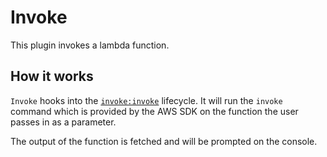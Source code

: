 <!--
title: Serverless Invoke CLI Command for AWS
description: Invoke Command for AWS with the Serverless CLI
layout: Page
-->

# Invoke

This plugin invokes a lambda function.

## How it works

`Invoke` hooks into the [`invoke:invoke`](/lib/plugins/invoke) lifecycle. It will run the `invoke` command
which is provided by the AWS SDK on the function the user passes in as a parameter.

The output of the function is fetched and will be prompted on the console.

